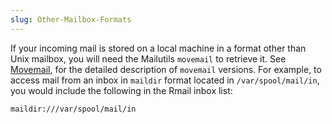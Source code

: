 ```yaml
---
slug: Other-Mailbox-Formats
---
```


If your incoming mail is stored on a local machine in a format other than Unix mailbox, you will need the Mailutils `movemail` to retrieve it. See [Movemail](/docs/emacs/Movemail), for the detailed description of `movemail` versions. For example, to access mail from an inbox in `maildir` format located in `/var/spool/mail/in`, you would include the following in the Rmail inbox list:

```lisp
maildir:///var/spool/mail/in
```
